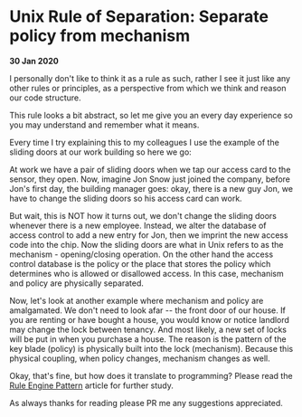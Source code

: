 # Unix Rule of Separation: Separate policy from mechanism

__30 Jan 2020__

I personally don't like to think it as a rule as such, rather I see it just like any other rules or principles, as a perspective from which we think and reason our code structure.

This rule looks a bit abstract, so let me give you an every day experience so you may understand and remember what it means.

Every time I try explaining this to my colleagues I use the example of the sliding doors at our work building so here we go:

At work we have a pair of sliding doors when we tap our access card to the sensor, they open. Now, imagine Jon Snow just joined the company, before Jon's first day, the building manager goes: okay, there is a new guy Jon, we have to change the sliding doors so his access card can work.

But wait, this is NOT how it turns out, we don't change the sliding doors whenever there is a new employee. Instead, we alter the database of access control to add a new entry for Jon, then we imprint the new access code into the chip. Now the sliding doors are what in Unix refers to as the mechanism - opening/closing operation. On the other hand the access control database is the policy or the place that stores the policy which determines who is allowed or disallowed access. In this case, mechanism and policy are physically separated.

Now, let's look at another example where mechanism and policy are amalgamated. We don't need to look afar -- the front door of our house. If you are renting or have bought a house, you would know or notice landlord may change the lock between tenancy. And most likely, a new set of locks will be put in when you purchase a house. The reason is the pattern of the key blade (policy) is physically built into the lock (mechanism). Because this physical coupling, when policy changes, mechanism changes as well.

Okay, that's fine, but how does it translate to programming? Please read the [Rule Engine Pattern](https://enrose.github.io/c-sharp/rule-engine/rule-engine-pattern) article for further study.


As always thanks for reading please PR me any suggestions appreciated.
